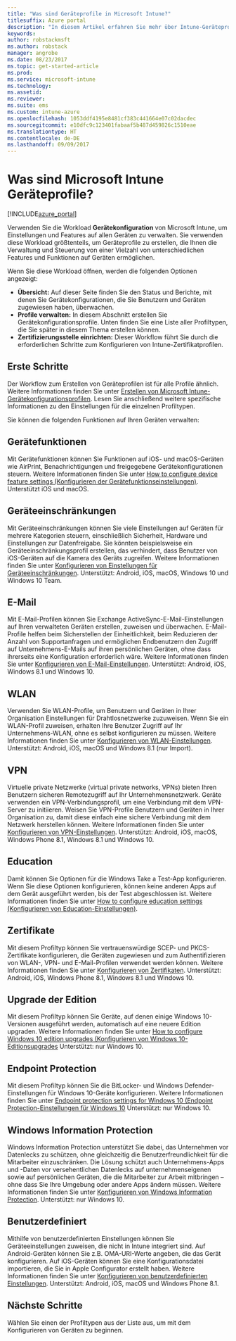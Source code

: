 ```yaml
---
title: "Was sind Geräteprofile in Microsoft Intune?"
titlesuffix: Azure portal
description: "In diesem Artikel erfahren Sie mehr über Intune-Geräteprofile und wie sie Ihnen helfen können, Geräte in Ihrem Unternehmen verwalten und schützen."
keywords: 
author: robstackmsft
ms.author: robstack
manager: angrobe
ms.date: 08/23/2017
ms.topic: get-started-article
ms.prod: 
ms.service: microsoft-intune
ms.technology: 
ms.assetid: 
ms.reviewer: 
ms.suite: ems
ms.custom: intune-azure
ms.openlocfilehash: 1053ddf4195e8481cf383c441664e07c02dacdec
ms.sourcegitcommit: e10dfc9c123401fabaaf5b487d459826c1510eae
ms.translationtype: HT
ms.contentlocale: de-DE
ms.lasthandoff: 09/09/2017
---
```

# <a name="what-are-microsoft-intune-device-profiles"></a>Was sind Microsoft Intune Geräteprofile?

[!INCLUDE[azure_portal](./includes/azure_portal.md)]

Verwenden Sie die Workload **Gerätekonfiguration** von Microsoft Intune, um Einstellungen und Features auf allen Geräten zu verwalten. Sie verwenden diese Workload größtenteils, um Geräteprofile zu erstellen, die Ihnen die Verwaltung und Steuerung von einer Vielzahl von unterschiedlichen Features und Funktionen auf Geräten ermöglichen.

Wenn Sie diese Workload öffnen, werden die folgenden Optionen angezeigt:

- **Übersicht:** Auf dieser Seite finden Sie den Status und Berichte, mit denen Sie Gerätekonfigurationen, die Sie Benutzern und Geräten zugewiesen haben, überwachen.
- **Profile verwalten:** In diesem Abschnitt erstellen Sie Gerätekonfigurationsprofile. Unten finden Sie eine Liste aller Profiltypen, die Sie später in diesem Thema erstellen können.
- **Zertifizierungsstelle einrichten:** Dieser Workflow führt Sie durch die erforderlichen Schritte zum Konfigurieren von Intune-Zertifikatprofilen.

## <a name="getting-started"></a>Erste Schritte

Der Workflow zum Erstellen von Geräteprofilen ist für alle Profile ähnlich. Weitere Informationen finden Sie unter [Erstellen von Microsoft Intune-Gerätekonfigurationsprofilen](device-profile-create.md). Lesen Sie anschließend weitere spezifische Informationen zu den Einstellungen für die einzelnen Profiltypen.

Sie können die folgenden Funktionen auf Ihren Geräten verwalten:

## <a name="device-features"></a>Gerätefunktionen

Mit Gerätefunktionen können Sie Funktionen auf iOS- und macOS-Geräten wie AirPrint, Benachrichtigungen und freigegebene Gerätekonfigurationen steuern.
Weitere Informationen finden Sie unter [How to configure device feature settings (Konfigurieren der Gerätefunktionseinstellungen)](device-features-configure.md). Unterstützt iOS und macOS.

## <a name="device-restrictions"></a>Geräteeinschränkungen
Mit Geräteeinschränkungen können Sie viele Einstellungen auf Geräten für mehrere Kategorien steuern, einschließlich Sicherheit, Hardware und Einstellungen zur Datenfreigabe. Sie könnten beispielsweise ein Geräteeinschränkungsprofil erstellen, das verhindert, dass Benutzer von iOS-Geräten auf die Kamera des Geräts zugreifen.
Weitere Informationen finden Sie unter [Konfigurieren von Einstellungen für Geräteeinschränkungen](device-restrictions-configure.md). Unterstützt: Android, iOS, macOS, Windows 10 und Windows 10 Team.

## <a name="email"></a>E-Mail
Mit E-Mail-Profilen können Sie Exchange ActiveSync-E-Mail-Einstellungen auf Ihren verwalteten Geräten erstellen, zuweisen und überwachen. E-Mail-Profile helfen beim Sicherstellen der Einheitlichkeit, beim Reduzieren der Anzahl von Supportanfragen und ermöglichen Endbenutzern den Zugriff auf Unternehmens-E-Mails auf ihren persönlichen Geräten, ohne dass ihrerseits eine Konfiguration erforderlich wäre.
Weitere Informationen finden Sie unter [Konfigurieren von E-Mail-Einstellungen](email-settings-configure.md). Unterstützt: Android, iOS, Windows 8.1 und Windows 10.

## <a name="wi-fi"></a>WLAN
Verwenden Sie WLAN-Profile, um Benutzern und Geräten in Ihrer Organisation Einstellungen für Drahtlosnetzwerke zuzuweisen. Wenn Sie ein WLAN-Profil zuweisen, erhalten Ihre Benutzer Zugriff auf Ihr Unternehmens-WLAN, ohne es selbst konfigurieren zu müssen.
Weitere Informationen finden Sie unter [Konfigurieren von WLAN-Einstellungen](wi-fi-settings-configure.md). Unterstützt: Android, iOS, macOS und Windows 8.1 (nur Import).

## <a name="vpn"></a>VPN
Virtuelle private Netzwerke (virtual private networks, VPNs) bieten Ihren Benutzern sicheren Remotezugriff auf Ihr Unternehmensnetzwerk. Geräte verwenden ein VPN-Verbindungsprofil, um eine Verbindung mit dem VPN-Server zu initiieren. Weisen Sie VPN-Profile Benutzern und Geräten in Ihrer Organisation zu, damit diese einfach eine sichere Verbindung mit dem Netzwerk herstellen können.
Weitere Informationen finden Sie unter [Konfigurieren von VPN-Einstellungen](vpn-settings-configure.md).
Unterstützt: Android, iOS, macOS, Windows Phone 8.1, Windows 8.1 und Windows 10.

## <a name="education"></a>Education
Damit können Sie Optionen für die Windows Take a Test-App konfigurieren. Wenn Sie diese Optionen konfigurieren, können keine anderen Apps auf dem Gerät ausgeführt werden, bis der Test abgeschlossen ist.
Weitere Informationen finden Sie unter [How to configure education settings (Konfigurieren von Education-Einstellungen)](education-settings-configure.md).

## <a name="certificates"></a>Zertifikate
Mit diesem Profiltyp können Sie vertrauenswürdige SCEP- und PKCS-Zertifikate konfigurieren, die Geräten zugewiesen und zum Authentifizieren von WLAN-, VPN- und E-Mail-Profilen verwendet werden können.
Weitere Informationen finden Sie unter [Konfigurieren von Zertifikaten](certificates-configure.md). Unterstützt: Android, iOS, Windows Phone 8.1, Windows 8.1 und Windows 10.

## <a name="edition-upgrade"></a>Upgrade der Edition
Mit diesem Profiltyp können Sie Geräte, auf denen einige Windows 10-Versionen ausgeführt werden, automatisch auf eine neuere Edition upgraden.
Weitere Informationen finden Sie unter [How to configure Windows 10 edition upgrades (Konfigurieren von Windows 10-Editionsupgrades](edition-upgrade-configure-windows-10.md) Unterstützt: nur Windows 10.

## <a name="endpoint-protection"></a>Endpoint Protection
Mit diesem Profiltyp können Sie die BitLocker- und Windows Defender-Einstellungen für Windows 10-Geräte konfigurieren.
Weitere Informationen finden Sie unter [Endpoint protection settings for Windows 10 (Endpoint Protection-Einstellungen für Windows 10](endpoint-protection-windows-10.md) Unterstützt: nur Windows 10.

## <a name="windows-information-protection"></a>Windows Information Protection
Windows Information Protection unterstützt Sie dabei, das Unternehmen vor Datenlecks zu schützen, ohne gleichzeitig die Benutzerfreundlichkeit für die Mitarbeiter einzuschränken. Die Lösung schützt auch Unternehmens-Apps und -Daten vor versehentlichen Datenlecks auf unternehmenseigenen sowie auf persönlichen Geräten, die die Mitarbeiter zur Arbeit mitbringen – ohne dass Sie Ihre Umgebung oder andere Apps ändern müssen.
Weitere Informationen finden Sie unter [Konfigurieren von Windows Information Protection](windows-information-protection-configure.md). Unterstützt: nur Windows 10.

## <a name="custom"></a>Benutzerdefiniert
Mithilfe von benutzerdefinierten Einstellungen können Sie Geräteeinstellungen zuweisen, die nicht in Intune integriert sind. Auf Android-Geräten können Sie z.B. OMA-URI-Werte angeben, die das Gerät konfigurieren. Auf iOS-Geräten können Sie eine Konfigurationsdatei importieren, die Sie in Apple Configurator erstellt haben.
Weitere Informationen finden Sie unter [Konfigurieren von benutzerdefinierten Einstellungen](custom-settings-configure.md). Unterstützt: Android, iOS, macOS und Windows Phone 8.1.

## <a name="next-steps"></a>Nächste Schritte
Wählen Sie einen der Profiltypen aus der Liste aus, um mit dem Konfigurieren von Geräten zu beginnen.
